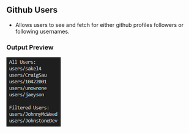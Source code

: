 ## Github Users

- Allows users to see and fetch for either github profiles followers or following usernames.

### Output Preview

![](images/output_preview.png)
